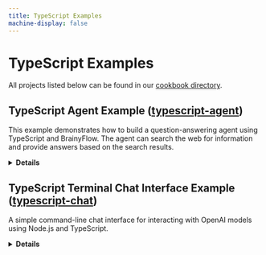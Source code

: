 ```yaml
---
title: TypeScript Examples
machine-display: false
---
```


# TypeScript Examples

All projects listed below can be found in our [cookbook directory](https:/github.com/zvictor/brainyflow/tree/main/cookbook).

## TypeScript Agent Example ([typescript-agent](https:/github.com/zvictor/brainyflow/tree/main/cookbook/typescript-agent))
This example demonstrates how to build a question-answering agent using TypeScript and BrainyFlow. The agent can search the web for information and provide answers based on the search results.<details>
<summary><strong>Details</strong></summary>


# TypeScript Agent Example

This example demonstrates how to build a question-answering agent using TypeScript and BrainyFlow. The agent can search the web for information and provide answers based on the search results.

## Overview

This agent demonstrates the following capabilities:

- Decision-making based on context
- Web searching for information
- Generating comprehensive answers

### Step and Usage

```bash
# from BrainyFlow root directory
cd cookbook/typescript-agent

cp .env.example .env # add your API key

npm install
npm run agent -- "this is your question"
```

Default question is "What is the latest Deepseek LLM model?" if you did not provide any argument after `npm run agent`

## Features

- Performs web searches to gather information
- Collects and processes information from search results
- Answers user questions based on the gathered information

## How It Works

The agent flow comprises three nodes:

1. **DecideNode**: The core of the agent flow that determines whether it can answer the question directly or needs to search for more information.
2. **SearchNode**: Executes web searches when the DecideNode determines that more information is needed.
3. **AnswerNode**: Generates a comprehensive answer when the DecideNode determines that sufficient context is available.

The flow starts with the DecideNode, which decides whether to search (triggering SearchNode) or answer (triggering AnswerNode) based on the current context. This decision is made in the `post` method, which returns either "search" or "answer".

After completing a search, the SearchNode's `post` method returns results to the DecideNode via the "decide" action. This allows the DecideNode to determine whether to search again or provide a final answer when the context is sufficient.

```mermaid
graph TD
    A[DecideNode] -->|"search"| B[SearchNode]
    A -->|"answer"| C[AnswerNode]
    B -->|"decide"| A
```


</details>

## TypeScript Terminal Chat Interface Example ([typescript-chat](https:/github.com/zvictor/brainyflow/tree/main/cookbook/typescript-chat))
A simple command-line chat interface for interacting with OpenAI models using Node.js and TypeScript.<details>
<summary><strong>Details</strong></summary>


# TypeScript Terminal Chat Interface Example

A simple command-line chat interface for interacting with OpenAI models using Node.js and TypeScript.

### Step and Usage

```bash
# from BrainyFlow root directory
cd cookbook/typescript-chat

cp .env.example .env # add your API key

npm install
npm run chat
```

### Features

- Simple and straightforward chat interface directly in your terminal.

### How it Works

The application have 1 node only which is **ChatNode** but in work as a self-loop. After you initialized the program, the app will greets you in the terminal and waits for your input; each time you type a message and press enter, your input is added to the ongoing conversation log.

Every time you send a message, the full dialogue history—including both your questions and the assistant’s earlier replies—is sent to the OpenAI API. This provides context so the AI’s responses remain relevant and coherent as the conversation progresses. The assistant’s answer is then displayed to you and appended to the session, maintaining a seamless flow of dialogue.

The chat continues in this loop, allowing for back-and-forth conversation; you can type messages as long as you like and, when finished, simply type `exit` to close the session gracefully.

```mermaid
flowchart LR
    chat[ChatNode] -->|continue| chat
```

</details>

